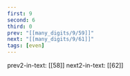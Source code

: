 ```yaml
---
first: 9
second: 6
third: 0
prev: "[[many_digits/9/59]]"
next: "[[many_digits/9/61]]"
tags: [even]
---
```

prev2-in-text: [[58]]
next2-in-text: [[62]]
